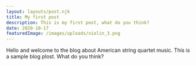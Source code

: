 ```yaml
---
layout: layouts/post.njk
title: My first post
description: This is my first post, what do you think?
date: 2020-10-17
featuredImage: /images/uploads/violin_3.png
---
```


Hello and welcome to the blog about American string quartet music. This is a sample blog plost. What do you think?